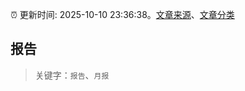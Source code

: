 :alarm_clock: 更新时间: 2025-10-10 23:36:38。[文章来源](/README.md)、[文章分类](/TAGS.md)

## 报告


> 关键字：`报告`、`月报`



